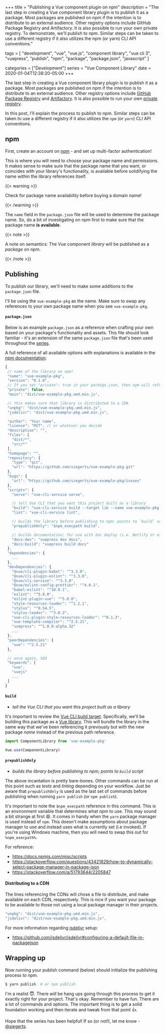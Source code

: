 +++
title = "Publishing a Vue component plugin on npm"
description = "The last step in creating a Vue component library plugin is to publish it as a package. Most packages are published on npm if the intention is to distribute to an external audience. Other registry options include GitHub Package Registry and Artifactory. It is also possible to run your own private registry. To demonstrate, we'll publish to npm. Similar steps can be taken to use a different registry if it also utilizes the npm (or yarn) CLI API conventions."

tags = [
   "development",
   "vue",
   "vue.js",
   "component library",
   "vue cli 3",
   "vuepress",
   "publish",
   "npm",
   "package",
   "package.json",
   "javascript"
]
 
categories = ["Development"]
series = "Vue Component Library"
date = 2020-01-04T12:38:20-05:00
+++

The last step in creating a Vue component library plugin is to publish it as a package. Most packages are published on npm if the intention is to distribute to an external audience. Other registry options include [GitHub Package Registry](https://github.com/features/packages) and [Artifactory](https://www.jfrog.com/confluence/display/RTF/Npm+Registry). It is also possible to run your own [private registry](https://docs.npmjs.com/misc/registry#can-i-run-my-own-private-registry).

In this post, I'll explain the process to publish to npm. Similar steps can be taken to use a different registry if it also utilizes the `npm` (or `yarn`) CLI API conventions.

## npm

First, create an account on [npm](https://www.npmjs.com) - and set up multi-factor authentication!

This is where you will need to choose your package name and permissions. It makes sense to make sure that the package name that you want, or coincides with your library's functionality, is available before solidifying the name within the library references itself.

{{< warning >}}

Check for package name availability before buying a domain name!

{{< /warning >}}

The `name` field in the `package.json` file will be used to determine the package name. So, do a bit of investigating on npm first to make sure that the package name **is available**.

{{< note >}}

A note on semantics: The Vue component _library_ will be published as a _package_ on npm.

{{< /note >}}

## Publishing

To publish our library, we'll need to make some additions to the `package.json` file.

I'll be using the `vue-example-pkg` as the name. Make sure to swap any references to your own package name when you see `vue-example-pkg`.

#### `package.json`

Below is an example `package.json` as a reference when crafting your own based on your package's functionality and assets. This file should look familiar - it's an extension of the same `package.json` file that's been used throughout the [series](/series/vue-component-library/).

A full reference of all available options with explanations is available in the [npm documentation](https://docs.npmjs.com/files/package.json).

```js
{
 // name of the library on npm!
 "name": "vue-example-pkg",
 "version": "0.1.0",
 // If you set "private": true in your package.json, then npm will refuse to publish it.
 "private": false,
 "main": "dist/vue-example-pkg.umd.min.js",

 // this makes sure that library is distributed to a CDN
 "unpkg": "dist/vue-example-pkg.umd.min.js",
 "jsdelivr": "dist/vue-example-pkg.umd.min.js",

 "author": "Your name",
 "license": "MIT", // or whatever you decide
 "description": "",
 "files": [
   "dist/*",
   "src/*"
 ],
 "homepage": "",
 "repository": {
   "type": "git",
   "url": "https://github.com/siegerts/vue-example-pkg.git"
 },
 "bugs": {
   "url": "https://github.com/siegerts/vue-example-pkg/issues"
 },
 "scripts": {
   "serve": "vue-cli-service serve",

   // tell Vue CLI that you want this project built as a library
   "build": "vue-cli-service build --target lib --name vue-example-pkg src/main.js",
   "lint": "vue-cli-service lint",

   // builds the library before publishing to npm; points to `build` script above
   "prepublishOnly": "$npm_execpath build",

   // builds documentation; for use with doc deploy (i.e. Netlify or other)
   "docs:dev": "vuepress dev docs",
   "docs:build": "vuepress build docs"
 },
 "dependencies": {
   ...
 },
 "devDependencies": {
   "@vue/cli-plugin-babel": "^3.3.0",
   "@vue/cli-plugin-eslint": "^3.3.0",
   "@vue/cli-service": "^3.3.0",
   "@vue/eslint-config-prettier": "^4.0.1",
   "babel-eslint": "^10.0.1",
   "eslint": "^5.8.0",
   "eslint-plugin-vue": "^5.0.0",
   "style-resources-loader": "^1.2.1",
   "stylus": "^0.54.5",
   "stylus-loader": "^3.0.2",
   "vue-cli-plugin-style-resources-loader": "^0.1.3",
   "vue-template-compiler": "^2.5.21",
   "vuepress": "^1.0.0-alpha.32"
   ...
 },
 "peerDependencies": {
   "vue": "^2.5.21"
 },

 // once again, SEO
 "keywords": [
   "vue",
   "vuejs"
   ...
 ]
}

```

#### `build`

- _tell the Vue CLI that you want this project built as a library_

It's important to review the [Vue CLI build target](https://cli.vuejs.org/guide/build-targets.html#build-targets). Specifically, we'll be building this package as a [Vue library](https://cli.vuejs.org/guide/build-targets.html#library). This will bundle the library in the same way that we've been referencing it previously but with the new package _name_ instead of the previous path reference.

```js
import ComponentLibrary from 'vue-example-pkg'

Vue.use(ComponentLibrary)
```

#### `prepublishOnly`

- _builds the library before publishing to npm; points to `build` script_

The above incantation is pretty bare-bones. Other commands can be run at this point such as _tests_ and _linting_ depending on your workflow. Just be aware that `prepublishOnly` is used as the last set of commands before publishing when running `yarn publish` (or `npm publish`).

It's important to note the `$npm_execpath` reference in this command. This is an environment variable that determines what _npm_ to use. This may sound a bit strange at first :smile:. It comes in handy when the `yarn` package manager is used instead of `npm`. This doesn't make assumptions about package manager to use and instead uses what is currently set (i.e invoked). If you're using Windows machine, then you will need to swap this out for `%npm_execpath%`.

For reference:

- https://docs.npmjs.com/misc/scripts
- https://stackoverflow.com/questions/43421829/how-to-dynamically-select-package-manager-in-package-json
- https://stackoverflow.com/a/51793644/2205847

#### Distributing to a CDN

The lines referencing the CDNs will chose a file to distribute, and make available on each CDN, respectively. This is nice if you want your package to be available to those not using a local package manager in their projects.

```js
"unpkg": "dist/vue-example-pkg.umd.min.js",
"jsdelivr": "dist/vue-example-pkg.umd.min.js",
```

For more information regarding [jsdelivr](https://www.jsdelivr.com/) setup:

- https://github.com/jsdelivr/jsdelivr#configuring-a-default-file-in-packagejson

## Wrapping up

Now running your publish command (below) should initialize the publishing process to npm.

```sh
$ yarn publish  # or npm publish
```

I'm a realist :innocent:. There _will_ be hang ups going through this process to get it exactly right for your project. That's okay. Remember to have fun. There are a lot of commands and options. The important thing is to get a solid foundation working and then iterate and tweak from that point :thumbsup:.

Hope that the series has been helpful! If so (or not!), let me know - [@siegerts](https://x.com/siegerts).

